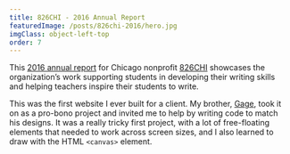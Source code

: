 ```yaml
---
title: 826CHI - 2016 Annual Report
featuredImage: /posts/826chi-2016/hero.jpg
imgClass: object-left-top
order: 7
---
```


This [2016 annual report](https://826chi-2016.jaredsalzano.com/) for Chicago nonprofit [826CHI](https://www.826chi.org/) showcases the organization’s work supporting students in developing their writing skills and helping teachers inspire their students to write.

This was the first website I ever built for a client. My brother, [Gage](https://gagesalzano.com/), took it on as a pro-bono project and invited me to help by writing code to match his designs. It was a really tricky first project, with a lot of free-floating elements that needed to work across screen sizes, and I also learned to draw with the HTML `<canvas>` element.
